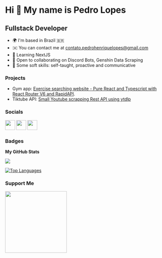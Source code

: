Hi 👋 My name is Pedro Lopes
============================

Fullstack Developer
-------------

* 🌍  I'm based in Brazil 🇧🇷
* ✉️  You can contact me at [contato.pedrohenriquelopes@gmail.com](mailto:contato.pedrohenriquelopes@gmail.com)
* 🧠  Learning NextJS
* 🤝  Open to collaborating on Discord Bots, Genshin Data Scraping
* 🧬  Some soft skills: self-taught, proactive and communicative

### Projects

* Gym app: [Exercise searching website - Pure React and Typescript with React Router V6 and RapidAPI](https://github.com/doiska/gym-app).
* Tiktube API: [Small Youtube scrapping Rest API using ytdlp](https://github.com/doiska/tiktube-api)


### Socials

<p align="left"> <a href="https://www.dev.to/doiska" target="_blank" rel="noreferrer"><img src="https://raw.githubusercontent.com/danielcranney/readme-generator/main/public/icons/socials/devdotto-dark.svg" width="32" height="32" /></a> <a href="https://discord.com/users/226038466272690176" target="_blank" rel="noreferrer"><img src="https://raw.githubusercontent.com/danielcranney/readme-generator/main/public/icons/socials/discord.svg" width="32" height="32" /></a> <a href="https://www.github.com/doiska" target="_blank" rel="noreferrer"><img src="https://raw.githubusercontent.com/danielcranney/readme-generator/main/public/icons/socials/github-dark.svg" width="32" height="32" /></a></p>

### Badges

<b>My GitHub Stats</b>

<a href="http://www.github.com/doiska"><img src="https://github-readme-streak-stats.herokuapp.com/?user=doiska&stroke=ffffff&background=1c1917&ring=0891b2&fire=0891b2&currStreakNum=ffffff&currStreakLabel=0891b2&sideNums=ffffff&sideLabels=ffffff&dates=ffffff&hide_border=true" /></a>

<a href="https://github.com/doiska" align="left"><img src="https://github-readme-stats.vercel.app/api/top-langs/?username=doiska&langs_count=10&title_color=0891b2&text_color=ffffff&icon_color=0891b2&bg_color=1c1917&hide_border=true&locale=en&custom_title=Top%20%Languages" alt="Top Languages" /></a>

### Support Me

<a href="https://www.buymeacoffee.com/doiska"><img src="https://cdn.buymeacoffee.com/buttons/v2/default-yellow.png" width="200" /></a>
